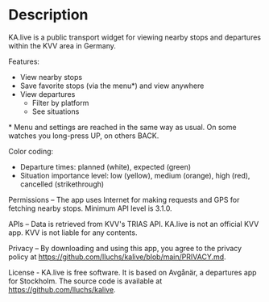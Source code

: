 # Description

KA.live is a public transport widget for viewing nearby stops and departures within the KVV area in Germany.

Features:

- View nearby stops
- Save favorite stops (via the menu*) and view anywhere
- View departures
  - Filter by platform
  - See situations

\* Menu and settings are reached in the same way as usual. On some watches you long-press UP, on others BACK.

Color coding:

- Departure times: planned (white), expected (green)
- Situation importance level: low (yellow), medium (orange), high (red), cancelled (strikethrough)

Permissions – The app uses Internet for making requests and GPS for fetching nearby stops. Minimum API level is 3.1.0.

APIs – Data is retrieved from KVV's TRIAS API. KA.live is not an official KVV app. KVV is not liable for any contents.

Privacy – By downloading and using this app, you agree to the privacy policy at <https://github.com/lluchs/kalive/blob/main/PRIVACY.md>. 

License - KA.live is free software. It is based on Avgånär, a departures app for Stockholm. The source code is available at <https://github.com/lluchs/kalive>.

